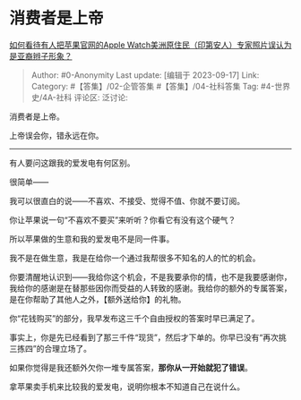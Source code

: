 # 消费者是上帝
[如何看待有人把苹果官网的Apple Watch美洲原住民（印第安人）专家照片误认为是亚裔辫子形象？](https://www.zhihu.com/question/622424575/answer/3215122695)

> Author: #0-Anonymity
> Last update: [编辑于 2023-09-17]
> Link:
> Category: #【答集】/02-企管答集 #【答集】/04-社科答集 
> Tag: #4-世界史/4A-社科
> 评论区:
> 泛讨论:

消费者是上帝。

上帝误会你，错永远在你。

--------------------

有人要问这跟我的爱发电有何区别。

很简单——

我可以很直白的说——不喜欢、不接受、觉得不值、你就不要订阅。

你让苹果说一句“不喜欢不要买”来听听？你看它有没有这个硬气？

所以苹果做的生意和我的爱发电不是同一件事。

我不是在做生意，我是在给你一个通过我帮很多不知名的人的忙的机会。

你要清醒地认识到——我给你这个机会，不是我要承你的情，也不是我要感谢你，我给你的感谢是在替那些因你而受益的人转致的感谢。我给你的额外的专属答案，是在你帮助了其他人之外，【额外送给你】的礼物。

你“花钱购买”的部分，我早发布这三千个自由授权的答案时早已满足了。

事实上，你是先已经看到了那三千件“现货”，然后才下单的。你早已没有“再次挑三拣四”的合理立场了。

如果你觉得是我还额外欠你一堆专属答案，**那你从一开始就犯了错误**。

拿苹果卖手机来比较我的爱发电，说明你根本不知道自己在说什么。
